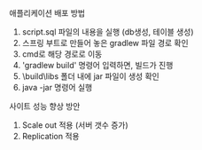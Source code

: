 애플리케이션 배포 방법
1) script.sql 파일의 내용을 실행 (db생성, 테이블 생성)
2) 스프링 부트로 만들어 놓은 gradlew 파일 경로 확인 
3) cmd로 해당 경로로 이동
4) 'gradlew build' 명령어 입력하면, 빌드가 진행 
5) \build\libs 폴더 내에 jar 파일이 생성 확인 
6) java -jar 명령어 실행 

사이트 성능 향상 방안
1) Scale out 적용 (서버 갯수 증가)
2) Replication 적용